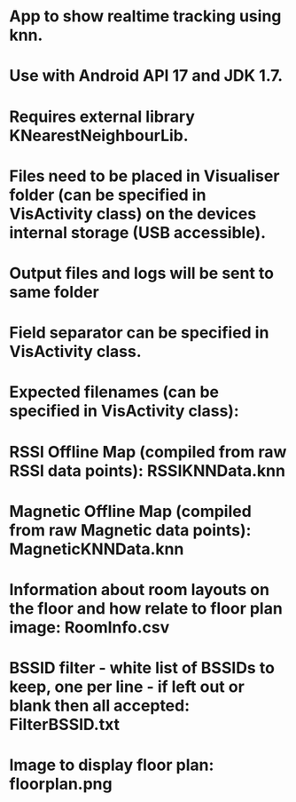 # App to show realtime tracking using knn.
# Use with Android API 17 and JDK 1.7.
# Requires external library KNearestNeighbourLib.

# Files need to be placed in Visualiser folder (can be specified in VisActivity class) on the devices internal storage (USB accessible).
# Output files and logs will be sent to same folder

# Field separator can be specified in VisActivity class.

# Expected filenames (can be specified in VisActivity class):
# RSSI Offline Map (compiled from raw RSSI data points): RSSIKNNData.knn
# Magnetic Offline Map (compiled from raw Magnetic data points): MagneticKNNData.knn
# Information about room layouts on the floor and how relate to floor plan image: RoomInfo.csv
# BSSID filter - white list of BSSIDs to keep, one per line - if left out or blank then all accepted: FilterBSSID.txt
# Image to display floor plan: floorplan.png
